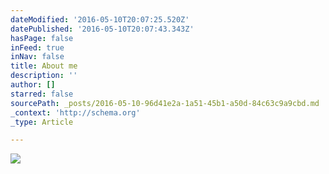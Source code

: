 ```yaml
---
dateModified: '2016-05-10T20:07:25.520Z'
datePublished: '2016-05-10T20:07:43.343Z'
hasPage: false
inFeed: true
inNav: false
title: About me
description: ''
author: []
starred: false
sourcePath: _posts/2016-05-10-96d41e2a-1a51-45b1-a50d-84c63c9a9cbd.md
_context: 'http://schema.org'
_type: Article

---
```

![](https://the-grid-user-content.s3-us-west-2.amazonaws.com/2269cb50-9d7f-494b-9a2c-cca04e937cc5.png)